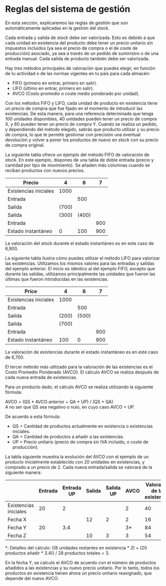 # Reglas del sistema de gestión

En esta sección, explicaremos las reglas de gestión que son automáticamente aplicadas en la gestión del stock.

Cada entrada y salida de stock debe ser valorizada. Esto es debido a que cada unidad en existencia del producto debe tener un precio unitario sin impuestos incluidos (ya sea el precio de compra o el de coste de producción) asociado, ya sea a través de un pedido de suministro o de una entrada manual. Cada salida de producto también debe ser valorizada.

Hay tres métodos principales de valoración que puedes elegir, en función de tu actividad o de las normas vigentes en tu país para cada almacén:

* FIFO (primero en entrar, primero en salir).
* LIFO (último en entrar, primero en salir).
* AVCO (Costo promedio o coste medio ponderado por unidad).

Con los métodos FIFO y LIFO, cada unidad de producto en existencia tiene un precio de compra que fue fijado en el momento de introducir las existencias. De esta manera, para una referencia determinada que tenga 100 unidades disponibles, 40 unidades pueden tener un precio de compra X, y 60 pueden tener un precio de compra Y. Cuando se realiza un pedido, y dependiendo del método elegido, sabrás que producto utilizar y su precio de compra, lo que te permite gestionar con precisión una eventual devolución y volver a poner los productos de nuevo en stock con su precio de compra original.

La siguiente tabla ofrece un ejemplo del método FIFO de valoración de stock. En este ejemplo, dispones de una tabla de doble entrada (precio y cantidad por tipo de movimiento). Se añaden más columnas cuando se reciban productos con nuevos precios.

| Precio                | 4     | 6     | 7   |
| --------------------- | ----- | ----- | --- |
| Existencias iniciales | 1000  |       |     |
| Entrada               |       | 500   |     |
| Salida                | (700) |       |     |
| Salida                | (300) | (400) |     |
| Entrada               |       |       | 900 |
| Estado instantáneo    | 0     | 100   | 900 |

La valoración del stock durante el estado instantáneo es en este caso de 6,900.

La siguiente tabla ilustra cómo puedes utilizar el método LIFO para valorizar las existencias. Utilizamos los mismos valores para las entradas y salidas del ejemplo anterior. El inicio es idéntico al del ejemplo FIFO, excepto que durante las salidas, utilizamos principalmente las unidades que fueron las últimas que fueron introducidas en las existencias.

| Price                 | 4     | 6     | 7   |
| --------------------- | ----- | ----- | --- |
| Existencias iniciales | 1000  |       |     |
| Entrada               |       | 500   |     |
| Salida                | (200) | (500) |     |
| Salida                | (700) |       |     |
| Entrada               |       |       | 900 |
| Estado instantáneo    | 100   | 0     | 900 |

La valoración de existencias durante el estado instantáneo es en este caso de 6,700.

El tercer método más utilizado para la valoración de las existencias es el Costo Promedio Ponderado (AVCO). El cálculo AVCO se realiza después de cada nueva entrada de existencias.

Para un producto dado, el cálculo AVCO se realiza utilizando la siguiente fórmula:

AVCO = (QS \* AVCO anterior + QA \* UP) / (QS + QA)\
&#x20;A no ser que QS sea negativo o nulo, en cuyo caso AVCO = UP.

De acuerdo a esta fórmula:

* QS = Cantidad de productos actualmente en existencia o existencias iniciales.
* QA = Cantidad de productos a añadir a las existencias.
* UP = Precio unitario (precio de compra sin IVA incluido, o coste de producción).

La tabla siguiente muestra la evolución del AVCO con el ejemplo de un producto inicialmente establecido con 20 unidades en existencias, y comprado a un precio de 2. Cada nueva entrada/salida se valorará de la siguiente manera:

|                       | Entrada | Entrada UP | Salida | Salida UP | AVCO | Valoración de las existencias |
| --------------------- | ------- | ---------- | ------ | --------- | ---- | ----------------------------- |
| Existencias iniciales | 20      | 2          |        |           | 2    | 40                            |
| Fecha X               |         |            | 12     | 2         | 2    | 16                            |
| Fecha Y               | 20      | 3.4        |        |           | 3\*  | 84                            |
| Fecha Z               |         |            | 10     | 3         | 3    | 54                            |

\*: Detalles del cálculo: ((8 unidades restantes en existencia \* 2) + (20 productos añadir \* 3.4)) / 28 productos totales = 3.

En la fecha Y, se calculó el AVCO de acuerdo con el número de productos añadidos a las existencias y su nuevo precio unitario. Por lo tanto, todos los productos en existencia tienen ahora un precio unitario reasignado, que depende del nuevo AVCO.
